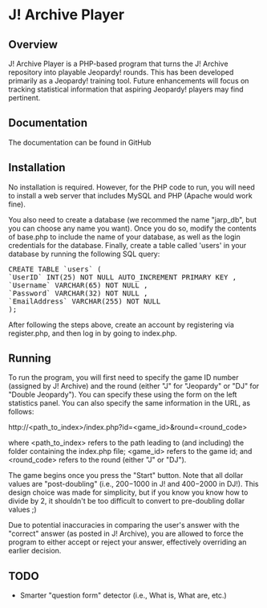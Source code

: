 J! Archive Player
==================
				
Overview
---------
J! Archive Player is a PHP-based program that turns the J! Archive repository into playable Jeopardy! rounds. This has been developed primarily as a Jeopardy! training tool. Future enhancements will focus on tracking statistical information that aspiring Jeopardy! players may find pertinent.

Documentation
---------------
The documentation can be found in GitHub

Installation
-------------
No installation is required. However, for the PHP code to run, you will need to install a web server that includes MySQL and PHP (Apache would work fine). 

You also need to create a database (we recommed the name "jarp_db", but you can choose any name you want). Once you do so, modify the contents of base.php to include the name of your database, as well as the login credentials for the database. Finally, create a table called 'users' in your database by running the following SQL query:

<pre>
CREATE TABLE `users` (  
`UserID` INT(25) NOT NULL AUTO_INCREMENT PRIMARY KEY ,  
`Username` VARCHAR(65) NOT NULL ,  
`Password` VARCHAR(32) NOT NULL ,  
`EmailAddress` VARCHAR(255) NOT NULL  
);
</pre>

After following the steps above, create an account by registering via register.php, and then log in by going to index.php.

Running
--------
To run the program, you will first need to specify the game ID number (assigned by J! Archive) and the round (either "J" for "Jeopardy" or "DJ" for "Double Jeopardy"). You can specify these using the form on the left statistics panel. You can also specify the same information in the URL, as follows:

http://&lt;path_to_index>/index.php?id=&lt;game_id>&round=&lt;round_code>

where &lt;path_to_index> refers to the path leading to (and including) the folder containing the index.php file; &lt;game_id> refers to the game id; and &lt;round_code> refers to the round (either "J" or "DJ").

The game begins once you press the "Start" button. Note that all dollar values are "post-doubling" (i.e., $200-$1000 in J! and $400-$2000 in DJ!). This design choice was made for simplicity, but if you know you know how to divide by 2, it shouldn't be too difficult to convert to pre-doubling dollar values ;)

Due to potential inaccuracies in comparing the user's answer with the "correct" answer (as posted in J! Archive), you are allowed to force the program to either accept or reject your answer, effectively overriding an earlier decision.

TODO
-----

- Smarter "question form" detector (i.e., What is, What are, etc.)